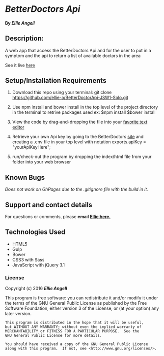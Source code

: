 # _BetterDoctors Api_



#### By _**Ellie Angell**_

<!-- ![screenshot](Screen Shot.png) -->


## Description:

A web app that access the BetterDoctors Api and for the user to put in a symptom and the api to return a list of available doctors in the area

See it live [here](https://ellie-a.github.io//BetterDoctorApi-JSW1-Solo)

## Setup/Installation Requirements

1. Download this repo using your terminal: git clone https://github.com/ellie-a/BetterDoctorApi-JSW1-Solo.git

2. Use npm install and bower install in the top level of the project directory in the terminal  to retrive packages used ex:
    $npm install
    $bower install

3. View the code by drag-and-dropping the file into your [favorite text editor](https://atom.io)

4. Retrieve your own Api key by going to the BetterDoctors [site](https://developer.betterdoctor.com/) and creating a .env file in your top level with notation exports.apiKey = "yourApiKeyHere";


5. run/check-out the program by dropping the index/html file from your folder into your web browser



## Known Bugs

_Does not work on GhPages due to the .gitignore file with the build in it._

## Support and contact details

For questions or comments, please __email  [Ellie here.](elliea915@gmail.com)__

## Technologies Used

* HTML5
* Gulp
* Bower
* CSS3 with Sass
* JavaScript with jQuery 3.1

### License

Copyright (c) 2016 **_Ellie Angell_**

This program is free software: you can redistribute it and/or modify
    it under the terms of the GNU General Public License as published by
    the Free Software Foundation, either version 3 of the License, or
    (at your option) any later version.

    This program is distributed in the hope that it will be useful,
    but WITHOUT ANY WARRANTY; without even the implied warranty of
    MERCHANTABILITY or FITNESS FOR A PARTICULAR PURPOSE.  See the
    GNU General Public License for more details.

    You should have received a copy of the GNU General Public License
    along with this program.  If not, see <http://www.gnu.org/licenses/>.
